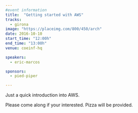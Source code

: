 ```yaml
---
#event information
title:  "Getting started with AWS"
tracks:
  - girona
image: "https://placeimg.com/800/450/arch"
date: 2016-10-10
start_time: "12:00h"
end_time: "13:00h"
venue: coeinf-hq

speakers:
  - eric-marcos

sponsors:
  - pied-piper

---
```


Just a quick introduction into AWS.

Please come along if your interested. Pizza will be provided.
